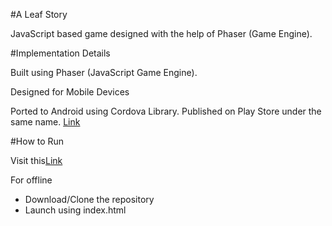 #A Leaf Story
<p>JavaScript based game designed with the help of Phaser (Game Engine). </p>

#Implementation Details
<p>Built using Phaser (JavaScript Game Engine).</p>
<p>Designed for Mobile Devices</p>
<p>Ported to Android using Cordova Library. Published on Play Store under the same name. <a href = "https://play.google.com/store/apps/details?id=com.weedevelopers.aleafstory&hl=en" target = "_blank">Link</a></p>

#How to Run
<p>Visit this<a href = "weedevelopers.github.io/ALeafStory" target = "_blank">Link</a>
<br>
<p>For offline</p>
<ul>
	<li>Download/Clone the repository</li>
	<li>Launch using index.html</li>
</ul>